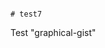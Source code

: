                                                                                                                                                                                                                                                                                                                                                                                                                            # test7
Test "graphical-gist"